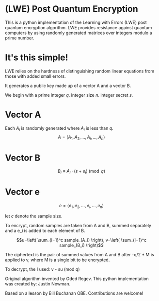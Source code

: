 # (LWE) Post Quantum Encryption
This is a python implementation of the Learning with Errors (LWE) post quantum encryption algorithm. 
LWE provides resistance against quantum computers by using randomly generated matrices over integers modulo a prime number.

# It's this simple!

LWE relies on the hardness of distinguishing random linear equations from those with added small errors. 

It generates a public key made up of a vector A and a vector B.

We begin with a prime integer $q$.
integer size $n$.
integer secret $s$.

# Vector A
Each $A_i$ is randomly generated where $A_i$ is less than $q$.
$$A = (A_1, A_2, \ldots, A_i, \ldots, A_n)$$
# Vector B
$$B_i \equiv A_i \cdot (s + e_i) \pmod{q}$$

# Vector e
$$e = (e_1, e_2,  \ldots, e_i, \ldots, e_n)$$

let $c$ denote the sample size.

To encrypt, random samples are taken from A and B, summed separately and a e_i is added to each element of B. 

$$u=\left( \sum_{i=1}^c sample_(A_i) \right), v=\left( \sum_{i=1}^c sample_(B_i) \right)$$

The ciphertext is the pair of summed values from A and B after -q/2 * M is applied to v, where M is a single bit to be encrypted.

To decrypt, the I used: v - su (mod q)

Original algorithm invented by Oded Regev.
This python implementation was created by:
Justin Newman.

Based on a lesson by Bill Buchanan OBE.
Contributions are welcome!


